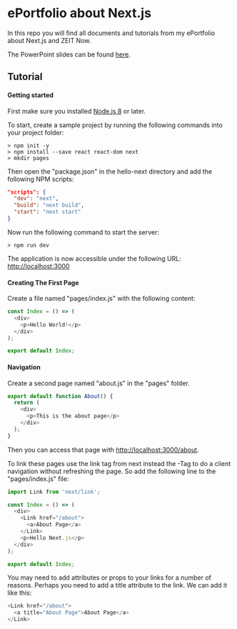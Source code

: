 # ePortfolio about Next.js

In this repo you will find all documents and tutorials from my ePortfolio about Next.js and ZEIT Now.

The PowerPoint slides can be found [here](./slides/ePortfolio-Next.js.pptx "ePortfolio-Next.js.pptx").

## Tutorial

#### Getting started

First make sure you installed [Node.js 8](https://nodejs.org/) or later.

To start, create a sample project by running the following commands into your project folder:
```
> npm init -y
> npm install --save react react-dom next
> mkdir pages
```

Then open the "package.json" in the hello-next directory and add the following NPM scripts:
```JSON
"scripts": {
  "dev": "next",
  "build": "next build",
  "start": "next start"
}
```

Now run the following command to start the server:
```
> npm run dev
```

The application is now accessible under the following URL: [http://localhost:3000](http://localhost:3000)

#### Creating The First Page

Create a file named "pages/index.js" with the following content:
```javascript
const Index = () => (
  <div>
    <p>Hello World!</p>
  </div>
);

export default Index;
```

#### Navigation

Create a second page named "about.js" in the "pages" folder.

```javascript
export default function About() {
  return (
    <div>
      <p>This is the about page</p>
    </div>
  );
}
```

Then you can access that page with [http://localhost:3000/about](http://localhost:3000/about).

To link these pages use the link tag from next instead the <a>-Tag to do a client navigation without refreshing the page.
So add the following line to the "pages/index.js" file:

```javascript
import Link from 'next/link';

const Index = () => (
  <div>
    <Link href="/about">
      <a>About Page</a>
    </Link>
    <p>Hello Next.js</p>
  </div>
);

export default Index;
```

You may need to add attributes or props to your links for a number of reasons.
Perhaps you need to add a title attribute to the link. We can add it like this:

```javascript
<Link href="/about">
  <a title="About Page">About Page</a>
</Link>
```